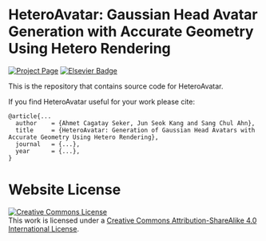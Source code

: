 # HeteroAvatar: Gaussian Head Avatar Generation with Accurate Geometry Using Hetero Rendering

[![Project Page](https://img.shields.io/badge/Project-Page-blue?logo=github&logoColor=fff&style=flat)]()
[![Elsevier Badge](https://img.shields.io/badge/IMAVIS-FF6C00?logo=elsevier&logoColor=fff&style=flat)]()


This is the repository that contains source code for HeteroAvatar.

If you find HeteroAvatar useful for your work please cite:
```
@article{...
  author    = {Ahmet Cagatay Seker, Jun Seok Kang and Sang Chul Ahn},
  title     = {HeteroAvatar: Generation of Gaussian Head Avatars with Accurate Geometry Using Hetero Rendering},
  journal   = {...},
  year      = {...},
}
```

# Website License
<a rel="license" href="http://creativecommons.org/licenses/by-sa/4.0/"><img alt="Creative Commons License" style="border-width:0" src="https://i.creativecommons.org/l/by-sa/4.0/88x31.png" /></a><br />This work is licensed under a <a rel="license" href="http://creativecommons.org/licenses/by-sa/4.0/">Creative Commons Attribution-ShareAlike 4.0 International License</a>.
